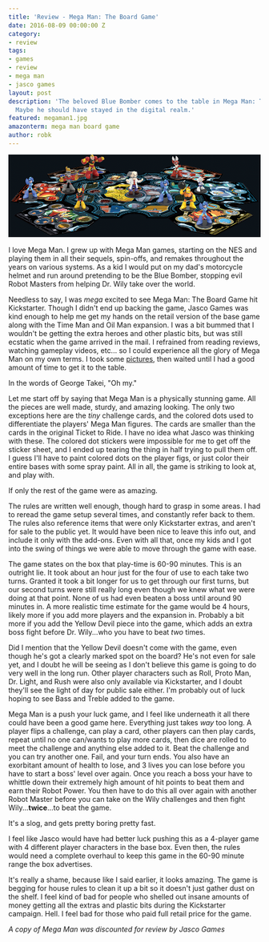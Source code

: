 ```yaml
---
title: 'Review - Mega Man: The Board Game'
date: 2016-08-09 00:00:00 Z
category:
- review
tags:
- games
- review
- mega man
- jasco games
layout: post
description: 'The beloved Blue Bomber comes to the table in Mega Man: The Board Game.
  Maybe he should have stayed in the digital realm.'
featured: megaman1.jpg
amazonterm: mega man board game
author: robk
---
```


![Mega Man Board Game](/images/megaman/promo.jpg)

I love Mega Man. I grew up with Mega Man games, starting on the NES and playing them in all their sequels, spin-offs, and remakes throughout the years on various systems. As a kid I would put on my dad's motorcycle helmet and run around pretending to be the Blue Bomber, stopping evil Robot Masters from helping Dr. Wily take over the world.

Needless to say, I was *mega* excited to see Mega Man: The Board Game hit Kickstarter. Though I didn't end up backing the game, Jasco Games was kind enough to help me get my hands on the retail version of the base game along with the Time Man and Oil Man expansion. I was a bit bummed that I wouldn't be getting the extra heroes and other plastic bits, but was still ecstatic when the game arrived in the mail. I refrained from reading reviews, watching gameplay videos, etc... so I could experience all the glory of Mega Man on my own terms. I took some [pictures](http://pawnsperspective.com/Mega-Man-Unboxing/), then waited until I had a good amount of time to get it to the table.

In the words of George Takei, "Oh my."

Let me start off by saying that Mega Man is a physically stunning game. All the pieces are well made, sturdy, and amazing looking. The only two exceptions here are the *tiny* challenge cards, and the colored dots used to differentiate the players' Mega Man figures. The cards are smaller than the cards in the original Ticket to Ride. I have no idea what Jasco was thinking with these. The colored dot stickers were impossible for me to get off the sticker sheet, and I ended up tearing the thing in half trying to pull them off. I guess I'll have to paint colored dots on the player figs, or just color their entire bases with some spray paint. All in all, the game is striking to look at, and play with.

If only the rest of the game were as amazing.

The rules are written well enough, though hard to grasp in some areas. I had to reread the game setup several times, and constantly refer back to them. The rules also reference items that were only Kickstarter extras, and aren't for sale to the public yet. It would have been nice to leave this info out, and include it only with the add-ons. Even with all that, once my kids and I got into the swing of things we were able to move through the game with ease.

The game states on the box that play-time is 60-90 minutes. This is an outright lie. It took about an hour just for the four of use to each take two turns. Granted it took a bit longer for us to get through our first turns, but our second turns were still really long even though we knew what we were doing at that point. None of us had even beaten a boss until around 90 minutes in. A more realistic time estimate for the game would be 4 hours, likely more if you add more players and the expansion in. Probably a bit more if you add the Yellow Devil piece into the game, which adds an extra boss fight before Dr. Wily...who you have to beat *two* times.

Did I mention that the Yellow Devil doesn't come with the game, even though he's got a clearly marked spot on the board? He's not even for sale yet, and I doubt he will be seeing as I don't believe this game is going to do very well in the long run. Other player characters such as Roll, Proto Man, Dr. Light, and Rush were also only available via Kickstarter, and I doubt they'll see the light of day for public sale either. I'm probably out of luck hoping to see Bass and Treble added to the game.

Mega Man is a push your luck game, and I feel like underneath it all there could have been a good game here. Everything just takes *way* too long. A player flips a challenge, can play a card, other players can then play cards, repeat until no one can/wants to play more cards, then dice are rolled to meet the challenge and anything else added to it. Beat the challenge and you can try another one. Fail, and your turn ends. You also have an exorbitant amount of health to lose, and 3 lives you can lose before you have to start a boss' level over again. Once you reach a boss your have to whittle down their extremely high amount of hit points to beat them and earn their Robot Power. You then have to do this all over again with another Robot Master before you can take on the Wily challenges and then fight Wily...**twice**...to beat the game.

It's a slog, and gets pretty boring pretty fast.

I feel like Jasco would have had better luck pushing this as a 4-player game with 4 different player characters in the base box. Even then, the rules would need a complete overhaul to keep this game in the 60-90 minute range the box advertises.

It's really a shame, because like I said earlier, it looks amazing. The game is begging for house rules to clean it up a bit so it doesn't just gather dust on the shelf. I feel kind of bad for people who shelled out insane amounts of money getting all the extras and plastic bits during the Kickstarter campaign. Hell. I feel bad for those who paid full retail price for the game.


*A copy of Mega Man was discounted for review by Jasco Games*
